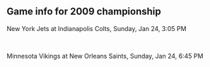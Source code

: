 ## Game info for 2009 championship
New York Jets at Indianapolis Colts, Sunday, Jan 24, 3:05 PM


<br/>

Minnesota Vikings at New Orleans Saints, Sunday, Jan 24, 6:45 PM

